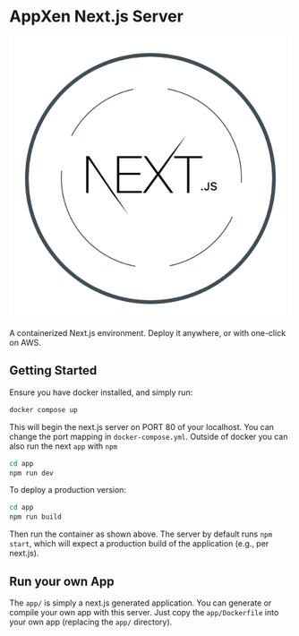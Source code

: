 # AppXen Next.js Server

![Next.js](assets/appxen-next.svg)

A containerized Next.js environment. Deploy it anywhere, or with one-click on AWS.

## Getting Started

Ensure you have docker installed, and simply run:

```bash
docker compose up
```

This will begin the next.js server on PORT 80 of your localhost. You can change the port mapping in `docker-compose.yml`. Outside of docker you can also run the next `app` with `npm`

```bash
cd app 
npm run dev
```

To deploy a production version:

```bash
cd app
npm run build
```

Then run the container as shown above. The server by default runs `npm start`, which will expect a production build of the application (e.g., per next.js). 

## Run your own App

The `app/` is simply a next.js generated application. You can generate or compile your own app with this server. Just copy the `app/Dockerfile` into your own app (replacing the `app/` directory).